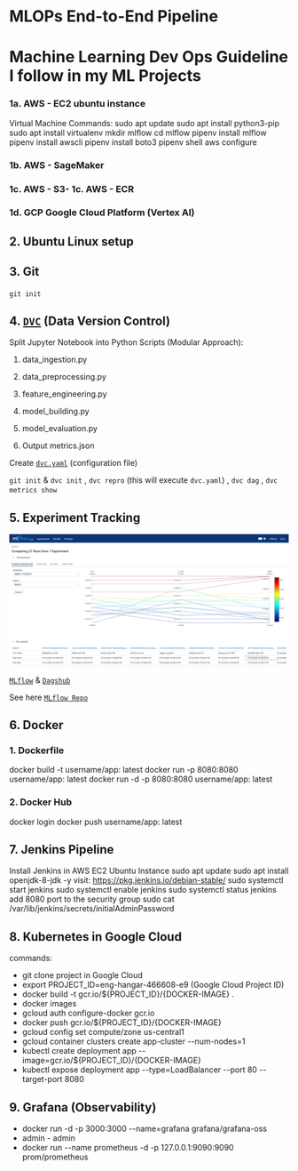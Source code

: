 
# MLOPs End-to-End Pipeline

# Machine Learning Dev Ops Guideline I follow in my ML Projects

### 1a. AWS - EC2 ubuntu instance
   Virtual Machine Commands:
   sudo apt update
   sudo apt install python3-pip
   sudo apt install virtualenv
   mkdir mlflow
   cd mlflow
   pipenv install mlflow
   pipenv install awscli
   pipenv install boto3
   pipenv shell
   aws configure
### 1b. AWS - SageMaker
### 1c. AWS - S3- 1c. AWS - ECR
### 1d. GCP Google Cloud Platform (Vertex AI)

## 2. Ubuntu Linux setup
   
## 3. Git

   `git init`

## 4. [`DVC`](https://dvc.org/doc/start) (Data Version Control) 

Split Jupyter Notebook into Python Scripts (Modular Approach):

1. data_ingestion.py 
2. data_preprocessing.py
3. feature_engineering.py
4. model_building.py
5. model_evaluation.py 

6. Output metrics.json

Create  [`dvc.yaml`](./dvc.yaml) (configuration file)

`git init` & `dvc init` , `dvc repro` (this will execute `dvc.yaml`) , `dvc dag` , `dvc metrics show` 

## 5. Experiment Tracking 

   ![`MLflow Metrics`](https://github.com/spha-code/MLflow/blob/main/MLflow_Metrics.png)

   [`MLflow`](https://mlflow.org/) & [`Dagshub`]( https://github.com/DagsHub)

   See here [`MLflow Repo`](https://github.com/spha-code/MLflow)
   
## 6. Docker

   ### 1. Dockerfile

   docker build -t username/app: latest
   docker run -p 8080:8080 username/app: latest
   docker run -d -p 8080:8080 username/app: latest

   ### 2. Docker Hub

   docker login
   docker push username/app: latest

## 7. Jenkins Pipeline
Install Jenkins in AWS EC2 Ubuntu Instance
sudo apt update
sudo apt install openjdk-8-jdk -y
visit: https://pkg.jenkins.io/debian-stable/
sudo systemctl start jenkins
sudo systemctl enable jenkins
sudo systemctl status jenkins
add 8080 port to the security group
sudo cat /var/lib/jenkins/secrets/initialAdminPassword

## 8. Kubernetes in Google Cloud
commands:
- git clone project in Google Cloud
- export PROJECT_ID=eng-hangar-466608-e9 (Google Cloud Project ID)
- docker build -t gcr.io/${PROJECT_ID}/{DOCKER-IMAGE} .
- docker images
- gcloud auth configure-docker gcr.io
- docker push gcr.io/${PROJECT_ID}/{DOCKER-IMAGE}
- gcloud config set compute/zone us-central1
- gcloud container clusters create app-cluster --num-nodes=1
- kubectl create deployment app --image=gcr.io/${PROJECT_ID}/{DOCKER-IMAGE} 
- kubectl expose deployment app --type=LoadBalancer --port 80 --target-port 8080
 ## 9. Grafana (Observability)
- docker run -d -p 3000:3000 --name=grafana grafana/grafana-oss
- admin - admin
- docker run --name prometheus -d -p 127.0.0.1:9090:9090 prom/prometheus
